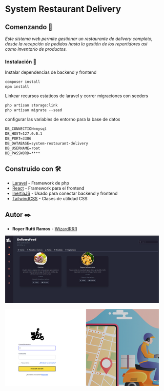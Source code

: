 # System Restaurant Delivery

## Comenzando 🚀

_Este sistema web permite gestionar un restaurante de delivery completo, desde la recepción de pedidos hasta la gestión de los repartidores asi como inventario de productos._

### Instalación 🔧

Instalar dependencias de backend y frontend

```
composer install
npm install
```

Linkear recursos estaticos de laravel y correr migraciones con seeders

```
php artisan storage:link
php artisan migrate --seed
```

configurar las variables de entorno para la base de datos

```
DB_CONNECTION=mysql
DB_HOST=127.0.0.1
DB_PORT=3306
DB_DATABASE=system-restaurant-delivery
DB_USERNAME=root
DB_PASSWORD=****
```

## Construido con 🛠️

- [Laravel](http://www.dropwizard.io/1.0.2/docs/) - Framework de php
- [React](https://maven.apache.org/) - Framework para el frontend
- [InertiaJS](https://rometools.github.io/rome/) - Usado para conectar backend y frontend
- [TailwindCSS](https://rometools.github.io/rome/) - Clases de utilidad CSS

## Autor ✒️

- **Royer Rutti Ramos** - [WizardRRR](https://github.com/WizardRRR)

<div align="center">
  <img src="./resources/js/assets/img/restaurant-system.png"/></img>
  <br/>
  <br/>
  <img src="./resources/js/assets/img/restaurant-system-2.png"/></img>
</div>
